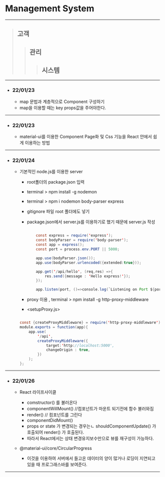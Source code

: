 # Management System 

-----------------------

> ## 고객
> > ## 관리
> > > ## 시스템

-----------------------

+ ### 22/01/23
    + map 문법과 계층적으로 Component 구성하기
    + map을 이용할 때는 key props값을 주어야한다.

-----------------------

+ ### 22/01/23
    + material-ui를 이용한 Component Page화 및 Css 기능을 React 안에서 쉽게 이용하는 방법

-----------------------

+ ### 22/01/24
    + 기본적인 node.js를 이용한 server

        +  root폴더의 package.json 입력
        +  terminal > npm install -g nodemon
        +  terminal > npm i nodemon body-parser express
        +  gitignore 파일 root 폴더에도 넣기
        +  package.json에서 server.js를 이용하기로 했기 때문에 server.js 작성
            
            ```java script

                const express = require('express');
                const bodyParser = require('body-parser');
                const app = express();
                const port = process.env.PORT || 5000;

                app.use(bodyParser.json());
                app.use(bodyParser.urlencoded({extended:true}));

                app.get('/api/hello', (req,res) =>{
                    res.send({message : 'Hello express!'});
                });

                app.listen(port, ()=>console.log(`Listening on Port ${port}`));
            ```
            
        + proxy 이용 , terminal > npm install -g http-proxy-middleware
        + <setupProxy.js>
        ```java script

        const {createProxyMiddleware} = require('http-proxy-middleware');
        module.exports = function(app){
            app.use(
                '/api',
                createProxyMiddleware({
                    target:'http://localhost:5000',
                    changeOrigin : true,
                })
            );
        };

        ```
-----------------------

+ ### 22/01/26
    + React 라이프사이클
        * comstructor() 를 불러온다
        * componentWillMount() //컴포넌트가 마운트 되기전에 함수 불러와짐
        * render() // 컴포넌트를 그린다
        * componentDidMount() 

        + props or state 가 변경되는 경우는ㄴ shouldComponentUpdate() 가 호출되어 render() 가 호출된다.
        + 따라서 React에서는 상태 변경유지보수만으로 뷰를 재구성이 가능하다.

    + @material-ui/core/CircularProgress 
        + 이것을 이용하여 서버에서 들고온 데이터의 양이 많거나 로딩이 지연되고 있을 때 프로그래스바를 보여준다.

-----------------------